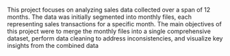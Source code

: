 This project focuses on analyzing sales data collected over a span of 12 months. The data was initially segmented into monthly files, each representing sales transactions for a specific month. The main objectives of this project were to merge the monthly files into a single comprehensive dataset, perform data cleaning to address inconsistencies, and visualize key insights from the combined data
